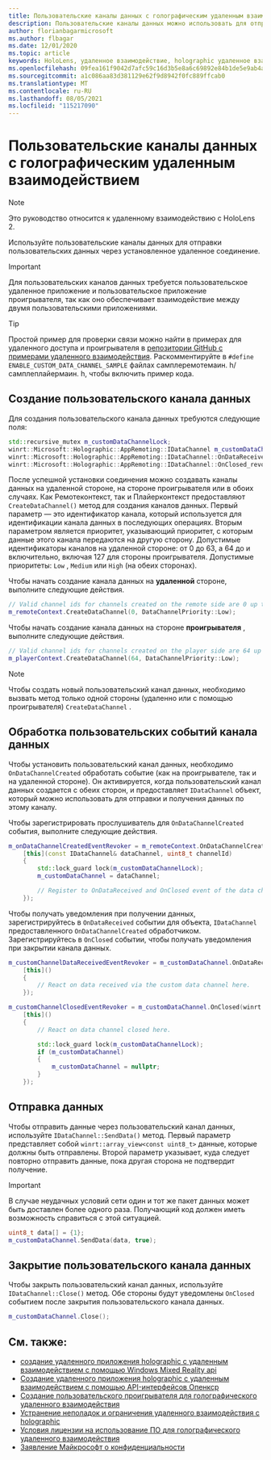 ```yaml
---
title: Пользовательские каналы данных с голографическим удаленным взаимодействием
description: Пользовательские каналы данных можно использовать для отправки пользовательских данных через уже установленное удаленное подключение Holographic.
author: florianbagarmicrosoft
ms.author: flbagar
ms.date: 12/01/2020
ms.topic: article
keywords: HoloLens, удаленное взаимодействие, holographic удаленное взаимодействие, гарнитура смешанной реальности, гарнитура windows mixed, гарнитура виртуальной реальности, каналы данных
ms.openlocfilehash: 09fea161f9042d7afc59c16d3b5e8a6c69892e84b1de5e9ab4a4808733b4f171
ms.sourcegitcommit: a1c086aa83d381129e62f9d8942f0fc889ffcab0
ms.translationtype: MT
ms.contentlocale: ru-RU
ms.lasthandoff: 08/05/2021
ms.locfileid: "115217090"
---
```

# <a name="custom-holographic-remoting-data-channels"></a>Пользовательские каналы данных с голографическим удаленным взаимодействием

>[!NOTE]
>Это руководство относится к удаленному взаимодействию с HoloLens 2.

Используйте пользовательские каналы данных для отправки пользовательских данных через установленное удаленное соединение.

>[!IMPORTANT]
>Для пользовательских каналов данных требуется пользовательское удаленное приложение и пользовательское приложение проигрывателя, так как оно обеспечивает взаимодействие между двумя пользовательскими приложениями.

>[!TIP]
>Простой пример для проверки связи можно найти в примерах для удаленного доступа и проигрывателя в [репозитории GitHub с примерами удаленного взаимодействия](https://github.com/microsoft/MixedReality-HolographicRemoting-Samples). Раскомментируйте в ```#define ENABLE_CUSTOM_DATA_CHANNEL_SAMPLE``` файлах самплеремотемаин. h/самплеплайермаин. h, чтобы включить пример кода.


## <a name="create-a-custom-data-channel"></a>Создание пользовательского канала данных


Для создания пользовательского канала данных требуются следующие поля:
```cpp
std::recursive_mutex m_customDataChannelLock;
winrt::Microsoft::Holographic::AppRemoting::IDataChannel m_customDataChannel = nullptr;
winrt::Microsoft::Holographic::AppRemoting::IDataChannel::OnDataReceived_revoker m_customChannelDataReceivedEventRevoker;
winrt::Microsoft::Holographic::AppRemoting::IDataChannel::OnClosed_revoker m_customChannelClosedEventRevoker;
```

После успешной установки соединения можно создавать каналы данных на удаленной стороне, на стороне проигрывателя или в обоих случаях. Как Ремотеконтекст, так и Плайерконтекст предоставляют ```CreateDataChannel()``` метод для создания каналов данных. Первый параметр — это идентификатор канала, который используется для идентификации канала данных в последующих операциях. Вторым параметром является приоритет, указывающий приоритет, с которым данные этого канала передаются на другую сторону. Допустимые идентификаторы каналов на удаленной стороне: от 0 до 63, а 64 до и включительно, включая 127 для стороны проигрывателя. Допустимые приоритеты: ```Low``` , ```Medium``` или ```High``` (на обеих сторонах).

Чтобы начать создание канала данных на **удаленной** стороне, выполните следующие действия.
```cpp
// Valid channel ids for channels created on the remote side are 0 up to and including 63
m_remoteContext.CreateDataChannel(0, DataChannelPriority::Low);
```

Чтобы начать создание канала данных на стороне **проигрывателя** , выполните следующие действия.
```cpp
// Valid channel ids for channels created on the player side are 64 up to and including 127
m_playerContext.CreateDataChannel(64, DataChannelPriority::Low);
```

>[!NOTE]
>Чтобы создать новый пользовательский канал данных, необходимо вызвать метод только одной стороны (удаленно или с помощью проигрывателя) ```CreateDataChannel``` .

## <a name="handling-custom-data-channel-events"></a>Обработка пользовательских событий канала данных

Чтобы установить пользовательский канал данных, необходимо ```OnDataChannelCreated``` обработать событие (как на проигрывателе, так и на удаленной стороне). Он активируется, когда пользовательский канал данных создается с обеих сторон, и предоставляет ```IDataChannel``` объект, который можно использовать для отправки и получения данных по этому каналу.

Чтобы зарегистрировать прослушиватель для ```OnDataChannelCreated``` события, выполните следующие действия.
```cpp
m_onDataChannelCreatedEventRevoker = m_remoteContext.OnDataChannelCreated(winrt::auto_revoke,
    [this](const IDataChannel& dataChannel, uint8_t channelId)
    {
        std::lock_guard lock(m_customDataChannelLock);
        m_customDataChannel = dataChannel;

        // Register to OnDataReceived and OnClosed event of the data channel here, see below...
    });
```

Чтобы получать уведомления при получении данных, зарегистрируйтесь в ```OnDataReceived``` событии для объекта, ```IDataChannel``` предоставленного ```OnDataChannelCreated``` обработчиком. Зарегистрируйтесь в ```OnClosed``` событии, чтобы получать уведомления при закрытии канала данных.

```cpp
m_customChannelDataReceivedEventRevoker = m_customDataChannel.OnDataReceived(winrt::auto_revoke, 
    [this]()
    {
        // React on data received via the custom data channel here.
    });

m_customChannelClosedEventRevoker = m_customDataChannel.OnClosed(winrt::auto_revoke,
    [this]()
    {
        // React on data channel closed here.

        std::lock_guard lock(m_customDataChannelLock);
        if (m_customDataChannel)
        {
            m_customDataChannel = nullptr;
        }
    });
```

## <a name="sending-data"></a>Отправка данных

Чтобы отправить данные через пользовательский канал данных, используйте ```IDataChannel::SendData()``` метод. Первый параметр представляет собой ```winrt::array_view<const uint8_t>``` данные, которые должны быть отправлены. Второй параметр указывает, куда следует повторно отправить данные, пока другая сторона не подтвердит получение. 

>[!IMPORTANT]
>В случае неудачных условий сети один и тот же пакет данных может быть доставлен более одного раза. Получающий код должен иметь возможность справиться с этой ситуацией.

```cpp
uint8_t data[] = {1};
m_customDataChannel.SendData(data, true);
```

## <a name="closing-a-custom-data-channel"></a>Закрытие пользовательского канала данных

Чтобы закрыть пользовательский канал данных, используйте ```IDataChannel::Close()``` метод. Обе стороны будут уведомлены ```OnClosed``` событием после закрытия пользовательского канала данных.

```cpp
m_customDataChannel.Close();
```

## <a name="see-also"></a>См. также:
* [создание удаленного приложения holographic с удаленным взаимодействием с помощью Windows Mixed Reality api](holographic-remoting-create-remote-wmr.md)
* [Создание удаленного приложения holographic с удаленным взаимодействием с помощью API-интерфейсов Опенкср](holographic-remoting-create-remote-openxr.md)
* [Создание пользовательского проигрывателя для голографического удаленного взаимодействия](holographic-remoting-create-player.md)
* [Устранение неполадок и ограничения удаленного взаимодействия с holographic](holographic-remoting-troubleshooting.md)
* [Условия лицензии на использование ПО для голографического удаленного взаимодействия](/legal/mixed-reality/microsoft-holographic-remoting-software-license-terms)
* [Заявление Майкрософт о конфиденциальности](https://go.microsoft.com/fwlink/?LinkId=521839)